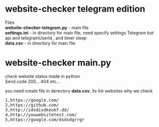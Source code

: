 # website-checker telegram edition
Files
<br><strong>website-checker-telegram.py</strong> - main file
<br><strong>settings.ini</strong> - in directory for main file, need specify settings Telegram bot api and telegramUserId , and timer sleep
<br><strong>data.csv</strong> - in directory for main file






# website-checker main.py
check website status made in python
<br>Send code 200... 404 etc...

you need create file in derectory <strong>data.csv</strong>, its list websites why we check
<pre>
1,https://google.com/
2,https://github.com/
3,http://idsdisdkeokf.dd/
4,http://youwebsitetest.com/
5,https://google.com/dsdsdgrrgr
</pre>

